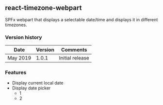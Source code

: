 ## react-timezone-webpart

SPFx webpart that displays a selectable date/time and displays it in different timezones.

### Version history

| Date     | Version | Comments        |
| -------- | ------- | --------------- |
| May 2019 | 1.0.1   | Initial release |

### Features

- Display current local date
- Display date picker
  - 1
  - 2
